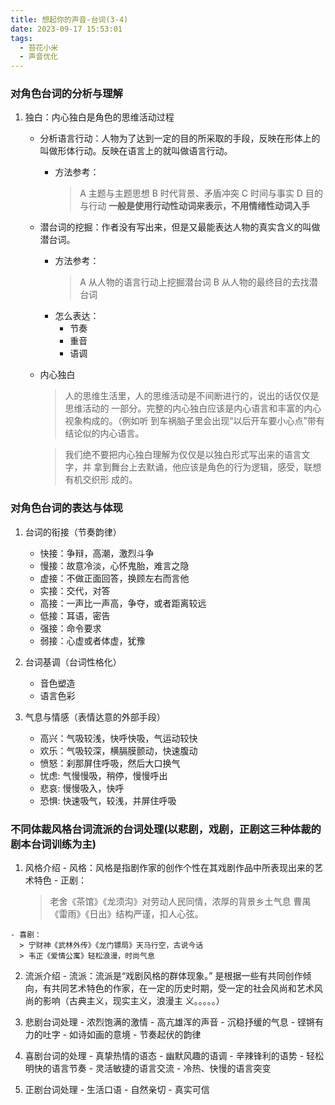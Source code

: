 ```yaml
---
title: 想起你的声音-台词(3-4)
date: 2023-09-17 15:53:01
tags:
  - 苔花小米
  - 声音优化
---
```


### 对角色台词的分析与理解

  1. 独白：内心独白是角色的思维活动过程

      - 分析语言行动：人物为了达到一定的目的所采取的手段，反映在形体上的叫做形体行动。反映在语言上的就叫做语言行动。
        - 方法参考：
          > A 主题与主题思想
          > B 时代背景、矛盾冲突
          > C 时间与事实
          > D 目的与行动
          > **一般是使用行动性动词来表示，不用情绪性动词入手**
  
      - 潜台词的挖掘：作者没有写出来，但是又最能表达人物的真实含义的叫做潜台词。
        - 方法参考：
          > A 从人物的语言行动上挖掘潜台词
          > B 从人物的最终目的去找潜台词
        - 怎么表达：
          - 节奏
          - 重音
          - 语调
      - 内心独白
        > 人的思维生活里，人的思维活动是不间断进行的，说出的话仅仅是思维活动的
        > 一部分。完整的内心独白应该是内心语言和丰富的内心视象构成的。（例如听
        > 到车祸脑子里会出现“以后开车要小心点”带有结论似的内心语言。

        > 我们绝不要把内心独白理解为仅仅是以独白形式写出来的语言文字，并
        > 拿到舞台上去默诵，他应该是角色的行为逻辑，感受，联想有机交织形
        > 成的。

### 对角色台词的表达与体现

  1. 台词的衔接（节奏韵律）
      - 快接：争辩，高潮，激烈斗争
      - 慢接：故意冷淡，心怀鬼胎，难言之隐
      - 虚接：不做正面回答，换顾左右而言他
      - 实接：交代，对答
      - 高接：一声比一声高，争夺，或者距离较远
      - 低接：耳语，密告
      - 强接：命令要求
      - 弱接：心虚或者体虚，犹豫

  2. 台词基调（台词性格化）
      - 音色塑造
      - 语言色彩

  3. 气息与情感（表情达意的外部手段）
      - 高兴：气吸较浅，快呼快吸，气运动较快
      - 欢乐：气吸较深，横膈膜颤动，快速腹动
      - 愤怒：刹那屏住呼吸，然后大口换气
      - 忧虑: 气慢慢吸，稍停，慢慢呼出
      - 悲哀: 慢慢吸入，快呼
      - 恐惧: 快速吸气，较浅，并屏住呼吸  

### 不同体裁风格台词流派的台词处理(以悲剧，戏剧，正剧这三种体裁的剧本台词训练为主)

  1. 风格介绍
    - 风格：风格是指剧作家的创作个性在其戏剧作品中所表现出来的艺术特色
    - 正剧：
      > 老舍《茶馆》《龙须沟》对劳动人民同情，浓厚的背景乡土气息
      > 曹禺《雷雨》《日出》结构严谨，扣人心弦。
  
    - 喜剧：
      > 宁财神《武林外传》《龙门镖局》天马行空，古说今话
      > 韦正《爱情公寓》轻松浪漫，时尚气息

  2. 流派介绍
    - 流派：流派是“戏剧风格的群体现象。” 是根据一些有共同创作倾向，有共同艺术特色的作家，在一定的历史时期，受一定的社会风尚和艺术风尚的影响（古典主义，现实主义，浪漫主
义。。。。。）

  3. 悲剧台词处理
    - 浓烈饱满的激情
    - 高亢雄浑的声音
    - 沉稳抒缓的气息
    - 铿锵有力的吐字
    - 如诗如画的意境
    - 节奏起伏的韵律
  4. 喜剧台词的处理
    - 真挚热情的语态
    - 幽默风趣的语调
    - 辛辣锋利的语势
    - 轻松明快的语言节奏
    - 灵活敏捷的语言交流
    - 冷热、快慢的语言突变
  5. 正剧台词处理
    - 生活口语
    - 自然亲切
    - 真实可信
